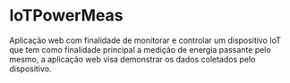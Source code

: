 # IoTPowerMeas
Aplicação web com finalidade de monitorar e controlar um dispositivo IoT que tem como finalidade principal a medição de energia passante pelo mesmo, a aplicação web visa demonstrar os dados coletados pelo dispositivo.
